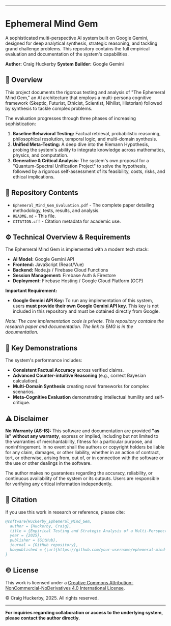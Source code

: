 
---

# Ephemeral Mind Gem

A sophisticated multi-perspective AI system built on Google Gemini, designed for deep analytical synthesis, strategic reasoning, and tackling grand challenge problems. This repository contains the full empirical evaluation and documentation of the system's capabilities.

**Author:** Craig Huckerby
**System Builder:** Google Gemini

## 📖 Overview

This project documents the rigorous testing and analysis of "The Ephemeral Mind Gem," an AI architecture that employs a multi-persona cognitive framework (Skeptic, Futurist, Ethicist, Scientist, Nihilist, Historian) followed by synthesis to tackle complex problems.

The evaluation progresses through three phases of increasing sophistication:
1.  **Baseline Behavioral Testing:** Factual retrieval, probabilistic reasoning, philosophical resolution, temporal logic, and multi-domain synthesis.
2.  **Unified Meta-Testing:** A deep dive into the Riemann Hypothesis, probing the system's ability to integrate knowledge across mathematics, physics, and computation.
3.  **Generative & Critical Analysis:** The system's own proposal for a "Quantum-Spectral Unification Project" to solve the hypothesis, followed by a rigorous self-assessment of its feasibility, costs, risks, and ethical implications.

## 📁 Repository Contents

-   `Ephemeral_Mind_Gem_Evaluation.pdf` - The complete paper detailing methodology, tests, results, and analysis.
-   `README.md` - This file.
-   `CITATION.cff` - Citation metadata for academic use.

## ⚙️ Technical Overview & Requirements

The Ephemeral Mind Gem is implemented with a modern tech stack:
-   **AI Model:** Google Gemini API
-   **Frontend:** JavaScript (React/Vue)
-   **Backend:** Node.js / Firebase Cloud Functions
-   **Session Management:** Firebase Auth & Firestore
-   **Deployment:** Firebase Hosting / Google Cloud Platform (GCP)

**Important Requirement:**
-   **Google Gemini API Key:** To run any implementation of this system, users **must provide their own Google Gemini API key**. This key is not included in this repository and must be obtained directly from Google.

*Note: The core implementation code is private. This repository contains the research paper and documentation. The link to EMG is in the documentation.*

## 🔬 Key Demonstrations

The system's performance includes:
-   **Consistent Factual Accuracy** across verified claims.
-   **Advanced Counter-intuitive Reasoning** (e.g., correct Bayesian calculation).
-   **Multi-Domain Synthesis** creating novel frameworks for complex scenarios.
-   **Meta-Cognitive Evaluation** demonstrating intellectual humility and self-critique.

## ⚠️ Disclaimer

**No Warranty (AS-IS):** This software and documentation are provided **"as is" without any warranty**, express or implied, including but not limited to the warranties of merchantability, fitness for a particular purpose, and noninfringement. In no event shall the authors or copyright holders be liable for any claim, damages, or other liability, whether in an action of contract, tort, or otherwise, arising from, out of, or in connection with the software or the use or other dealings in the software.

The author makes no guarantees regarding the accuracy, reliability, or continuous availability of the system or its outputs. Users are responsible for verifying any critical information independently.

## 📜 Citation

If you use this work in research or reference, please cite:

```bibtex
@software{Huckerby_Ephemeral_Mind_Gem,
  author = {Huckerby, Craig},
  title = {Empirical Testing and Strategic Analysis of a Multi-Perspective AI System},
  year = {2025},
  publisher = {GitHub},
  journal = {GitHub repository},
  howpublished = {\url{https://github.com/your-username/ephemeral-mind-gem}}
}
```

## ©️ License

This work is licensed under a [Creative Commons Attribution-NonCommercial-NoDerivatives 4.0 International License](http://creativecommons.org/licenses/by-nc-nd/4.0/).

© Craig Huckerby, 2025. All rights reserved.

---

**For inquiries regarding collaboration or access to the underlying system, please contact the author directly.**
